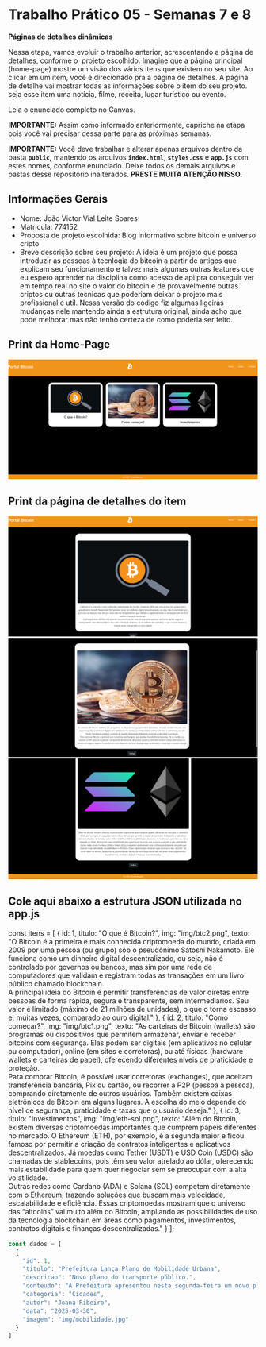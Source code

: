 # Trabalho Prático 05 - Semanas 7 e 8

**Páginas de detalhes dinâmicas**

Nessa etapa, vamos evoluir o trabalho anterior, acrescentando a página de detalhes, conforme o  projeto escolhido. Imagine que a página principal (home-page) mostre um visão dos vários itens que existem no seu site. Ao clicar em um item, você é direcionado pra a página de detalhes. A página de detalhe vai mostrar todas as informações sobre o item do seu projeto. seja esse item uma notícia, filme, receita, lugar turístico ou evento.

Leia o enunciado completo no Canvas. 

**IMPORTANTE:** Assim como informado anteriormente, capriche na etapa pois você vai precisar dessa parte para as próximas semanas. 

**IMPORTANTE:** Você deve trabalhar e alterar apenas arquivos dentro da pasta **`public`,** mantendo os arquivos **`index.html`**, **`styles.css`** e **`app.js`** com estes nomes, conforme enunciado. Deixe todos os demais arquivos e pastas desse repositório inalterados. **PRESTE MUITA ATENÇÃO NISSO.**

## Informações Gerais

- Nome: João Victor Vial Leite Soares 
- Matricula: 774152
- Proposta de projeto escolhida: Blog informativo sobre bitcoin e universo cripto 
- Breve descrição sobre seu projeto: A ideia é um projeto que possa introduzir as pessoas à tecnlogia do bitcoin a partir de artigos que explicam seu funcionamento e talvez mais algumas outras features que eu espero aprender na disciplina como acesso de api pra conseguir ver em tempo real no site o valor do bitcoin e de provavelmente outras criptos ou outras tecnicas que poderiam deixar o projeto mais profissional e util. Nessa versão do código fiz algumas ligeiras mudanças nele mantendo ainda a estrutura original, ainda acho que pode melhorar mas não tenho certeza de como poderia ser feito.

## Print da Home-Page

![homepg](public/img/HomePg.png)

## Print da página de detalhes do item

![1](public/img/detalhesPg1.png)
![2](public/img/detalhesPg2.png)
![3](public/img/detalhesPg3.png)

## Cole aqui abaixo a estrutura JSON utilizada no app.js

const itens = [
  { id: 1, titulo: "O que é Bitcoin?", img: "img/btc2.png", texto: "O Bitcoin é a primeira e mais conhecida criptomoeda do mundo, criada em 2009 por uma pessoa (ou grupo) sob o pseudônimo Satoshi Nakamoto. Ele funciona como um dinheiro digital descentralizado, ou seja, não é controlado por governos ou bancos, mas sim por uma rede de computadores que validam e registram todas as transações em um livro público chamado blockchain. <br> A principal ideia do Bitcoin é permitir transferências de valor diretas entre pessoas de forma rápida, segura e transparente, sem intermediários. Seu valor é limitado (máximo de 21 milhões de unidades), o que o torna escasso e, muitas vezes, comparado ao ouro digital." },
  { id: 2, titulo: "Como começar?", img: "img/btc1.png", texto: "As carteiras de Bitcoin (wallets) são programas ou dispositivos que permitem armazenar, enviar e receber bitcoins com segurança. Elas podem ser digitais (em aplicativos no celular ou computador), online (em sites e corretoras), ou até físicas (hardware wallets e carteiras de papel), oferecendo diferentes níveis de praticidade e proteção. <br> Para comprar Bitcoin, é possível usar corretoras (exchanges), que aceitam transferência bancária, Pix ou cartão, ou recorrer a P2P (pessoa a pessoa), comprando diretamente de outros usuários. Também existem caixas eletrônicos de Bitcoin em alguns lugares. A escolha do meio depende do nível de segurança, praticidade e taxas que o usuário deseja." },
  { id: 3, titulo: "Investimentos", img: "img/eth-sol.png", texto: "Além do Bitcoin, existem diversas criptomoedas importantes que cumprem papéis diferentes no mercado. O Ethereum (ETH), por exemplo, é a segunda maior e ficou famoso por permitir a criação de contratos inteligentes e aplicativos descentralizados. Já moedas como Tether (USDT) e USD Coin (USDC) são chamadas de stablecoins, pois têm seu valor atrelado ao dólar, oferecendo mais estabilidade para quem quer negociar sem se preocupar com a alta volatilidade. <br>Outras redes como Cardano (ADA) e Solana (SOL) competem diretamente com o Ethereum, trazendo soluções que buscam mais velocidade, escalabilidade e eficiência. Essas criptomoedas mostram que o universo das “altcoins” vai muito além do Bitcoin, ampliando as possibilidades de uso da tecnologia blockchain em áreas como pagamentos, investimentos, contratos digitais e finanças descentralizadas." }
];

```javascript
const dados = [
  {
    "id": 1,
    "titulo": "Prefeitura Lança Plano de Mobilidade Urbana",
    "descricao": "Novo plano do transporte público.",
    "conteudo": "A Prefeitura apresentou nesta segunda-feira um novo plano de mobilidade urbana.",
    "categoria": "Cidades",
    "autor": "Joana Ribeiro",
    "data": "2025-03-30",
    "imagem": "img/mobilidade.jpg"
  }
]
```